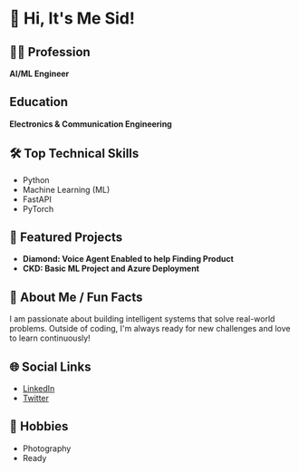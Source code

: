 # 👋 Hi, It's Me Sid!

## 👨‍💻 Profession
**AI/ML Engineer**
## Education 
**Electronics & Communication Engineering**

## 🛠️ Top Technical Skills
- Python
- Machine Learning (ML)
- FastAPI
- PyTorch

## 🚀 Featured Projects
- **Diamond: Voice Agent Enabled to help Finding Product**
- **CKD: Basic ML Project and Azure Deployment**

## 📝 About Me / Fun Facts
I am passionate about building intelligent systems that solve real-world problems. Outside of coding, I'm always ready for new challenges and love to learn continuously!

## 🌐 Social Links
- [LinkedIn](https://www.linkedin.com/)
- [Twitter](https://twitter.com/)

## 🎯 Hobbies
- Photography
- Ready


<!--
**Siddharth0207/Siddharth0207** is a ✨ _special_ ✨ repository because its `README.md` (this file) appears on your GitHub profile.

Here are some ideas to get you started:

- 🔭 I’m currently working on ...
- 🌱 I’m currently learning ...
- 👯 I’m looking to collaborate on ...
- 🤔 I’m looking for help with ...
- 💬 Ask me about ...
- 📫 How to reach me: ...
- 😄 Pronouns: ...
- ⚡ Fun fact: ...
-->
